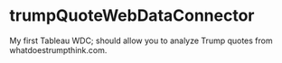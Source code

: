 # trumpQuoteWebDataConnector
My first Tableau WDC; should allow you to analyze Trump quotes from whatdoestrumpthink.com.
